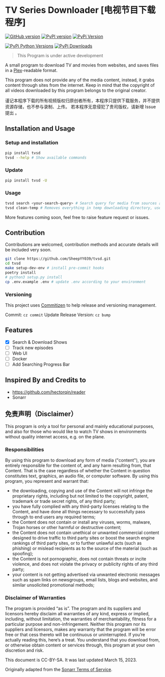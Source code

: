 # TV Series Downloader [电视节目下载程序]

[![GitHub version](https://badge.fury.io/gh/SheepYY039%2FTVSD.svg)](https://badge.fury.io/gh/SheepYY039%2FTVSD) [![PyPI version](https://badge.fury.io/py/tvsd.svg)](https://badge.fury.io/py/tvsd)
[![PyPi Version](https://img.shields.io/pypi/v/tvsd.svg)](https://pypi.python.org/pypi/tvsd/)

[![PyPi Python Versions](https://img.shields.io/pypi/pyversions/tvsd.svg)](https://pypi.python.org/pypi/tvsd/)
[![PyPi Downloads](http://pepy.tech/badge/tvsd)](http://pepy.tech/project/tvsd)

> This Program is under active development

A small program to download TV and movies from websites, and saves files in a [Plex](https://www.plex.tv/)-readable format.

This program does not provide any of the media content, instead, it grabs content through sites from the internet. Keep
in mind that the copyright of all videos downloaded by this program belongs to the original creator.

谨记本程序下载的所有视频版权归原创者所有，本程序只提供下载服务，并不提供资源存储，也不参与录制、上传。
若本程序无意侵犯了贵司版权，请新增 Issue 提出 。

## Installation and Usage

### Setup and installation

```bash
pip install tvsd
tvsd --help # Show available commands
```

### Update

```bash
pip install tvsd -U
```

### Usage

```bash
tvsd search <your-search-query> # Search query for media from sources and downloads if available
tvsd clean-temp # Removes everything in temp downloading directory, useful after app crashed or aborted
```

More features coming soon, feel free to raise feature request or issues.

## Contribution

Contributions are welcomed, contribution methods and accurate details will be included very soon.

```bash
git clone https://github.com/SheepYY039/tvsd.git
cd tvsd
make setup-dev-env # install pre-commit hooks
poetry install
# python3 setup.py install
cp .env.example .env # update .env according to your environment
```

### Versioning

This project uses [Commitizen](https://github.com/commitizen-tools/commitizen) to help release and versioning management.

Commit: `cz commit`
Update Release Version: `cz bump`

## Features

- [x] Search & Download Shows
- [ ] Track new episodes
- [ ] Web UI
- [ ] Docker
- [ ] Add Searching Progress Bar

## Inspired By and Credits to

- <https://github.com/hectorqin/reader>
- Sonarr

## 免责声明（Disclaimer）

This program is only a tool for personal and mainly educational purposes, and also for those who would like to watch TV
shows in environments without quality internet access, e.g. on the plane.

### Responsibilities

By using this program to download any form of media ("content"), you are entirely responsible for the content of, and
any harm resulting from, that Content. That is the case regardless of whether the Content in question constitutes text,
graphics, an audio file, or computer software. By using this program, you represent and warrant that:

- the downloading, copying and use of the Content will not infringe the proprietary rights, including but not limited to
  the copyright, patent, trademark or trade secret rights, of any third party;
- you have fully complied with any third-party licenses relating to the Content, and have done all things necessary to
  successfully pass through to end users any required terms;
- the Content does not contain or install any viruses, worms, malware, Trojan horses or other harmful or destructive
  content;
- the Content does not contain unethical or unwanted commercial content designed to drive traffic to third party sites
  or boost the search engine rankings of third party sites, or to further unlawful acts (such as phishing) or mislead
  recipients as to the source of the material (such as spoofing);
- the Content is not pornographic, does not contain threats or incite violence, and does not violate the privacy or
  publicity rights of any third party;
- your content is not getting advertised via unwanted electronic messages such as spam links on newsgroups, email lists,
  blogs and websites, and similar unsolicited promotional methods;

### Disclaimer of Warranties

The program is provided “as is”. The program and its suppliers and licensors hereby disclaim all warranties of any kind,
express or implied, including, without limitation, the warranties of merchantability, fitness for a particular purpose
and non-infringement. Neither this program nor its suppliers and licensors, makes any warranty that the program will be
error free or that cess thereto will be continuous or uninterrupted. If you’re actually reading this, here’s a treat.
You understand that you download from, or otherwise obtain content or services through, this program at your own
discretion and risk.

This document is CC-BY-SA. It was last updated March 15, 2023.

Originally adapted from the [Sonarr Terms of Service](https://forums.sonarr.tv/tos).
